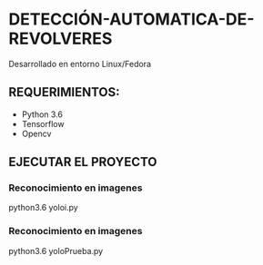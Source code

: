 # DETECCIÓN-AUTOMATICA-DE-REVOLVERES

Desarrollado en entorno Linux/Fedora

 ## REQUERIMIENTOS:

- Python 3.6
- Tensorflow
- Opencv

## EJECUTAR EL PROYECTO

### Reconocimiento en imagenes
python3.6 yoloi.py
### Reconocimiento en imagenes
python3.6 yoloPrueba.py
